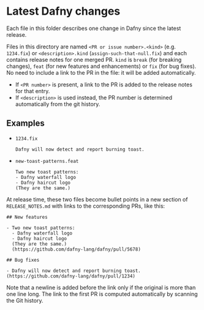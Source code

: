 # Latest Dafny changes

Each file in this folder describes one change in Dafny since the latest release.

Files in this directory are named `<PR or issue number>.<kind>` (e.g. `1234.fix`) or `<description>.kind` (`assign-such-that-null.fix`) and each contains release notes for one merged PR.  `kind` is `break` (for breaking changes), `feat` (for new features and enhancements) or `fix` (for bug fixes).  No need to include a link to the PR in the file: it will be added automatically.

- If `<PR number>` is present, a link to the PR is added to the release notes for that entry.
- If `<description>` is used instead, the PR number is determined automatically from the git history.

## Examples

- `1234.fix`

   ```
   Dafny will now detect and report burning toast.
   ```

- `new-toast-patterns.feat`

  ```
  Two new toast patterns:
  - Dafny waterfall logo
  - Dafny haircut logo
  (They are the same.)
  ```

At release time, these two files become bullet points in a new section of `RELEASE_NOTES.md` with links to the corresponding PRs, like this:

```
## New features

- Two new toast patterns:
  - Dafny waterfall logo
  - Dafny haircut logo
  (They are the same.)
  (https://github.com/dafny-lang/dafny/pull/5678)

## Bug fixes

- Dafny will now detect and report burning toast. (https://github.com/dafny-lang/dafny/pull/1234)
```

Note that a newline is added before the link only if the original is more than one line long.  The link to the first PR is computed automatically by scanning the Git history.
